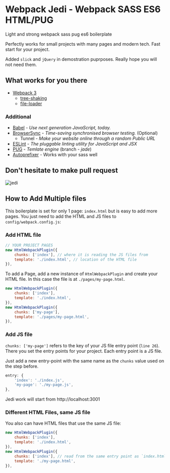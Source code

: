 # Webpack Jedi - Webpack SASS ES6 HTML/PUG

Light and strong webpack sass pug es6 boilerplate

Perfectly works for small projects with many pages and modern tech.
Fast start for your project.

Added `slick` and `jQuery` in demostration puprposes.
Really hope you will not need them.

## What works for you there
* [Webpack 3](https://webpack.js.org/guides/getting-started/)
  * [tree-shaking](https://webpack.js.org/guides/tree-shaking/)
  * [file-loader](https://github.com/webpack-contrib/file-loader)


### Additional
* [Babel](https://babeljs.io/) - *Use next generation JavaScript, today.*
* [BrowserSync](https://www.browsersync.io/) - *Time-saving synchronised browser testing.* (Optional)
  * Tunnel - *Make your website online through a random Public URL*
* [ESLint](http://eslint.org/) - *The pluggable linting utility for JavaScript and JSX*
* [PUG](https://pugjs.org/api/getting-started.html) - *Temlate engine* (branch - *jade*)
* [Autoprefixer](https://autoprefixer.github.io) - Works with your sass well

## Don't hesitate to make pull request
![jedi](https://drive.google.com/uc?id=1pKxuokh_XEmkA3-Pdb3HOvrqPVMHWkPN)

## How to Add Multiple files
This boilerplate is set for only 1 page: `index.html` but is easy to add more pages. You just need to add the HTML and JS files to `config/webpack.config.js`:

### Add HTML file
```js
// YOUR PROJECT PAGES
new HtmlWebpackPlugin({
    chunks: ['index'], // where it is reading the JS files from
    template: './index.html', // location of the HTML file
}),
```

To add a Page, add a new instance of `HtmlWebpackPlugin` and create your HTML file. In this case the file is at `./pages/my-page.html`.

```js
new HtmlWebpackPlugin({
    chunks: ['index'],
    template: './index.html',
}),
new HtmlWebpackPlugin({
    chunks: ['my-page'],
    template: './pages/my-page.html',
}),
```

### Add JS file
`chunks: ['my-page']` refers to the key of your JS file entry point (`line 26`). There you set the entry points for your project. Each entry point is a JS file.

Just add a new entry-point with the same name as the `chunks` value used on the step before.

```js
entry: {
    'index': './index.js',
    'my-page': './my-page.js',
},
```

Jedi work will start from http://localhost:3001

### Different HTML Files, same JS file
You also can have HTML files that use the same JS file:
```js
new HtmlWebpackPlugin({
    chunks: ['index'],
    template: './index.html',
}),
new HtmlWebpackPlugin({
    chunks: ['index'], // read from the same entry point as `index.html`
    template: './my-page.html',
}),
```
